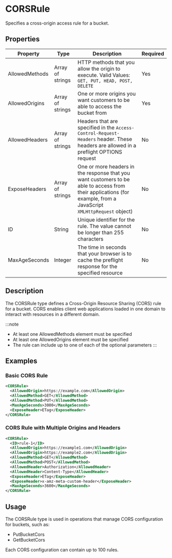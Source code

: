 # CORSRule

Specifies a cross-origin access rule for a bucket.

## Properties

| Property | Type | Description | Required |
|----------|------|-------------|-----------|
| AllowedMethods | Array of strings | HTTP methods that you allow the origin to execute. Valid Values: `GET, PUT, HEAD, POST, DELETE` | Yes |
| AllowedOrigins | Array of strings | One or more origins you want customers to be able to access the bucket from | Yes |
| AllowedHeaders | Array of strings | Headers that are specified in the `Access-Control-Request-Headers` header. These headers are allowed in a preflight OPTIONS request | No |
| ExposeHeaders | Array of strings | One or more headers in the response that you want customers to be able to access from their applications (for example, from a JavaScript `XMLHttpRequest` object) | No |
| ID | String | Unique identifier for the rule. The value cannot be longer than 255 characters | No |
| MaxAgeSeconds | Integer | The time in seconds that your browser is to cache the preflight response for the specified resource | No |

## Description

The CORSRule type defines a Cross-Origin Resource Sharing (CORS) rule for a bucket. CORS enables client web applications loaded in one domain to interact with resources in a different domain.

:::note
- At least one AllowedMethods element must be specified
- At least one AllowedOrigins element must be specified
- The rule can include up to one of each of the optional parameters
:::

## Examples

### Basic CORS Rule

```xml
<CORSRule>
  <AllowedOrigin>https://example.com</AllowedOrigin>
  <AllowedMethod>GET</AllowedMethod>
  <AllowedMethod>PUT</AllowedMethod>
  <MaxAgeSeconds>3000</MaxAgeSeconds>
  <ExposeHeader>ETag</ExposeHeader>
</CORSRule>
```

### CORS Rule with Multiple Origins and Headers

```xml
<CORSRule>
  <ID>rule-1</ID>
  <AllowedOrigin>https://example1.com</AllowedOrigin>
  <AllowedOrigin>https://example2.com</AllowedOrigin>
  <AllowedMethod>GET</AllowedMethod>
  <AllowedMethod>POST</AllowedMethod>
  <AllowedHeader>Authorization</AllowedHeader>
  <AllowedHeader>Content-Type</AllowedHeader>
  <ExposeHeader>ETag</ExposeHeader>
  <ExposeHeader>x-amz-meta-custom-header</ExposeHeader>
  <MaxAgeSeconds>3600</MaxAgeSeconds>
</CORSRule>
```

## Usage

The CORSRule type is used in operations that manage CORS configuration for buckets, such as:

- PutBucketCors
- GetBucketCors

Each CORS configuration can contain up to 100 rules. 